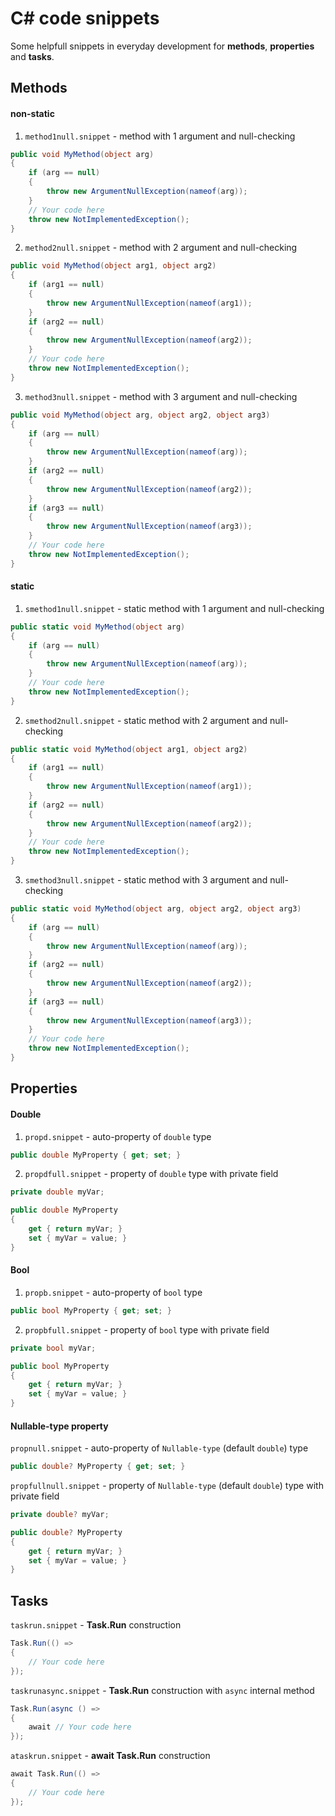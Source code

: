 # C# code snippets

Some helpfull snippets in everyday development for **methods**, **properties** and **tasks**.

## Methods

#### non-static

1. `method1null.snippet` - method with 1 argument and null-checking

```csharp
public void MyMethod(object arg)
{
    if (arg == null)
    {
        throw new ArgumentNullException(nameof(arg));
    }
    // Your code here
    throw new NotImplementedException();
}
```

2. `method2null.snippet` - method with 2 argument and null-checking

```csharp
public void MyMethod(object arg1, object arg2)
{
    if (arg1 == null)
    {
        throw new ArgumentNullException(nameof(arg1));
    }
    if (arg2 == null)
    {
        throw new ArgumentNullException(nameof(arg2));
    }
    // Your code here
    throw new NotImplementedException();
}
```

3. `method3null.snippet` - method with 3 argument and null-checking

```csharp
public void MyMethod(object arg, object arg2, object arg3)
{
    if (arg == null)
    {
        throw new ArgumentNullException(nameof(arg));
    }
    if (arg2 == null)
    {
        throw new ArgumentNullException(nameof(arg2));
    }
    if (arg3 == null)
    {
        throw new ArgumentNullException(nameof(arg3));
    }
    // Your code here
    throw new NotImplementedException();
}
```

#### static

1. `smethod1null.snippet` - static method with 1 argument and null-checking

```csharp
public static void MyMethod(object arg)
{
    if (arg == null)
    {
        throw new ArgumentNullException(nameof(arg));
    }
    // Your code here
    throw new NotImplementedException();
}
```

2. `smethod2null.snippet` - static method with 2 argument and null-checking

```csharp
public static void MyMethod(object arg1, object arg2)
{
    if (arg1 == null)
    {
        throw new ArgumentNullException(nameof(arg1));
    }
    if (arg2 == null)
    {
        throw new ArgumentNullException(nameof(arg2));
    }
    // Your code here
    throw new NotImplementedException();
}
```

3. `smethod3null.snippet` - static method with 3 argument and null-checking

```csharp
public static void MyMethod(object arg, object arg2, object arg3)
{
    if (arg == null)
    {
        throw new ArgumentNullException(nameof(arg));
    }
    if (arg2 == null)
    {
        throw new ArgumentNullException(nameof(arg2));
    }
    if (arg3 == null)
    {
        throw new ArgumentNullException(nameof(arg3));
    }
    // Your code here
    throw new NotImplementedException();
}
```

## Properties

#### Double

1. `propd.snippet` - auto-property of `double` type

```csharp
public double MyProperty { get; set; }
```

2. `propdfull.snippet` - property of `double` type with private field

```csharp
private double myVar;

public double MyProperty
{
    get { return myVar; }
    set { myVar = value; }
}
```

#### Bool

1. `propb.snippet` - auto-property of `bool` type

```csharp
public bool MyProperty { get; set; }
```

2. `propbfull.snippet` - property of `bool` type with private field

```csharp
private bool myVar;

public bool MyProperty
{
    get { return myVar; }
    set { myVar = value; }
}
```

#### Nullable-type property

`propnull.snippet` - auto-property of `Nullable-type` (default `double`) type

```csharp
public double? MyProperty { get; set; }
```

`propfullnull.snippet` - property of `Nullable-type` (default `double`) type with private field

```csharp
private double? myVar;

public double? MyProperty
{
    get { return myVar; }
    set { myVar = value; }
}
```

## Tasks

`taskrun.snippet` - **Task.Run** construction

```csharp
Task.Run(() =>
{
    // Your code here
});
```

`taskrunasync.snippet` - **Task.Run** construction with `async` internal method

```csharp
Task.Run(async () =>
{
    await // Your code here
});
```

`ataskrun.snippet` - **await Task.Run** construction
 
```csharp
await Task.Run(() =>
{
    // Your code here
});
```